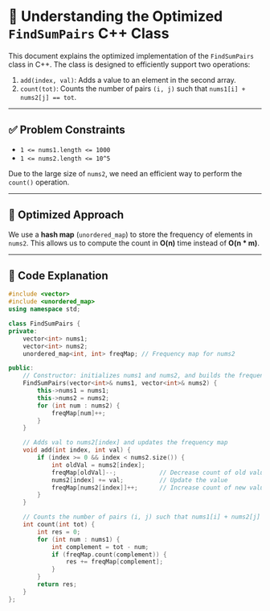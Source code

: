# 📘 Understanding the Optimized `FindSumPairs` C++ Class

This document explains the optimized implementation of the `FindSumPairs` class in C++. The class is designed to efficiently support two operations:

1. `add(index, val)`: Adds a value to an element in the second array.
2. `count(tot)`: Counts the number of pairs `(i, j)` such that `nums1[i] + nums2[j] == tot`.

---

## ✅ Problem Constraints

- `1 <= nums1.length <= 1000`
- `1 <= nums2.length <= 10^5`

Due to the large size of `nums2`, we need an efficient way to perform the `count()` operation.

---

## 🚀 Optimized Approach

We use a **hash map** (`unordered_map`) to store the frequency of elements in `nums2`. This allows us to compute the count in **O(n)** time instead of **O(n * m)**.

---

## 🧠 Code Explanation

```cpp
#include <vector>
#include <unordered_map>
using namespace std;

class FindSumPairs {
private:
    vector<int> nums1;
    vector<int> nums2;
    unordered_map<int, int> freqMap; // Frequency map for nums2

public:
    // Constructor: initializes nums1 and nums2, and builds the frequency map for nums2
    FindSumPairs(vector<int>& nums1, vector<int>& nums2) {
        this->nums1 = nums1;
        this->nums2 = nums2;
        for (int num : nums2) {
            freqMap[num]++;
        }
    }

    // Adds val to nums2[index] and updates the frequency map
    void add(int index, int val) {
        if (index >= 0 && index < nums2.size()) {
            int oldVal = nums2[index];
            freqMap[oldVal]--;            // Decrease count of old value
            nums2[index] += val;          // Update the value
            freqMap[nums2[index]]++;      // Increase count of new value
        }
    }

    // Counts the number of pairs (i, j) such that nums1[i] + nums2[j] == tot
    int count(int tot) {
        int res = 0;
        for (int num : nums1) {
            int complement = tot - num;
            if (freqMap.count(complement)) {
                res += freqMap[complement];
            }
        }
        return res;
    }
};
